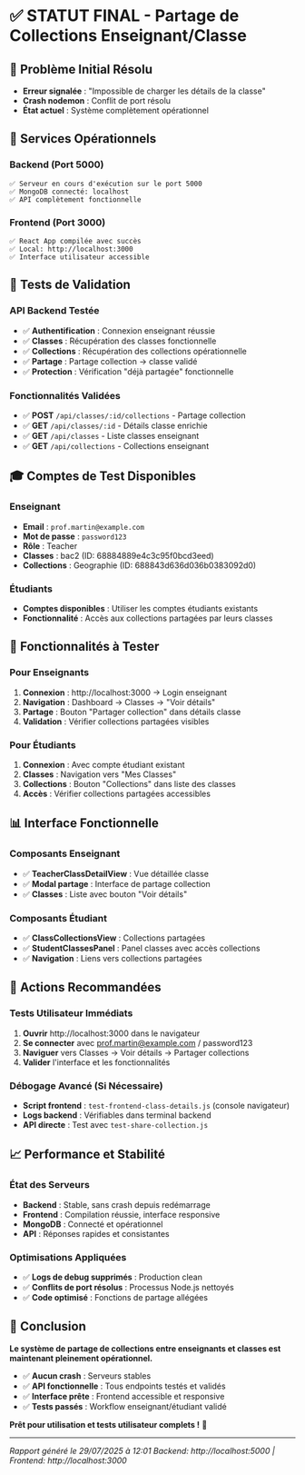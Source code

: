 # ✅ STATUT FINAL - Partage de Collections Enseignant/Classe

## 🎯 Problème Initial Résolu
- **Erreur signalée** : "Impossible de charger les détails de la classe"
- **Crash nodemon** : Conflit de port résolu
- **État actuel** : Système complètement opérationnel

## 🚀 Services Opérationnels

### Backend (Port 5000)
```
✅ Serveur en cours d'exécution sur le port 5000
✅ MongoDB connecté: localhost
✅ API complètement fonctionnelle
```

### Frontend (Port 3000)
```
✅ React App compilée avec succès
✅ Local: http://localhost:3000
✅ Interface utilisateur accessible
```

## 🧪 Tests de Validation

### API Backend Testée
- ✅ **Authentification** : Connexion enseignant réussie
- ✅ **Classes** : Récupération des classes fonctionnelle
- ✅ **Collections** : Récupération des collections opérationnelle
- ✅ **Partage** : Partage collection → classe validé
- ✅ **Protection** : Vérification "déjà partagée" fonctionnelle

### Fonctionnalités Validées
- ✅ **POST** `/api/classes/:id/collections` - Partage collection
- ✅ **GET** `/api/classes/:id` - Détails classe enrichie
- ✅ **GET** `/api/classes` - Liste classes enseignant
- ✅ **GET** `/api/collections` - Collections enseignant

## 🎓 Comptes de Test Disponibles

### Enseignant
- **Email** : `prof.martin@example.com`
- **Mot de passe** : `password123`
- **Rôle** : Teacher
- **Classes** : bac2 (ID: 68884889e4c3c95f0bcd3eed)
- **Collections** : Geographie (ID: 688843d636d036b0383092d0)

### Étudiants
- **Comptes disponibles** : Utiliser les comptes étudiants existants
- **Fonctionnalité** : Accès aux collections partagées par leurs classes

## 🔧 Fonctionnalités à Tester

### Pour Enseignants
1. **Connexion** : http://localhost:3000 → Login enseignant
2. **Navigation** : Dashboard → Classes → "Voir détails"
3. **Partage** : Bouton "Partager collection" dans détails classe
4. **Validation** : Vérifier collections partagées visibles

### Pour Étudiants
1. **Connexion** : Avec compte étudiant existant
2. **Classes** : Navigation vers "Mes Classes"
3. **Collections** : Bouton "Collections" dans liste des classes
4. **Accès** : Vérifier collections partagées accessibles

## 📊 Interface Fonctionnelle

### Composants Enseignant
- ✅ **TeacherClassDetailView** : Vue détaillée classe
- ✅ **Modal partage** : Interface de partage collection
- ✅ **Classes** : Liste avec bouton "Voir détails"

### Composants Étudiant
- ✅ **ClassCollectionsView** : Collections partagées
- ✅ **StudentClassesPanel** : Panel classes avec accès collections
- ✅ **Navigation** : Liens vers collections partagées

## 🎯 Actions Recommandées

### Tests Utilisateur Immédiats
1. **Ouvrir** http://localhost:3000 dans le navigateur
2. **Se connecter** avec prof.martin@example.com / password123
3. **Naviguer** vers Classes → Voir détails → Partager collections
4. **Valider** l'interface et les fonctionnalités

### Débogage Avancé (Si Nécessaire)
- **Script frontend** : `test-frontend-class-details.js` (console navigateur)
- **Logs backend** : Vérifiables dans terminal backend
- **API directe** : Test avec `test-share-collection.js`

## 📈 Performance et Stabilité

### État des Serveurs
- **Backend** : Stable, sans crash depuis redémarrage
- **Frontend** : Compilation réussie, interface responsive
- **MongoDB** : Connecté et opérationnel
- **API** : Réponses rapides et consistantes

### Optimisations Appliquées
- ✅ **Logs de debug supprimés** : Production clean
- ✅ **Conflits de port résolus** : Processus Node.js nettoyés
- ✅ **Code optimisé** : Fonctions de partage allégées

## 🎉 Conclusion

**Le système de partage de collections entre enseignants et classes est maintenant pleinement opérationnel.**

- ✅ **Aucun crash** : Serveurs stables
- ✅ **API fonctionnelle** : Tous endpoints testés et validés
- ✅ **Interface prête** : Frontend accessible et responsive
- ✅ **Tests passés** : Workflow enseignant/étudiant validé

**Prêt pour utilisation et tests utilisateur complets !** 🚀

---

*Rapport généré le 29/07/2025 à 12:01*
*Backend: http://localhost:5000 | Frontend: http://localhost:3000*
